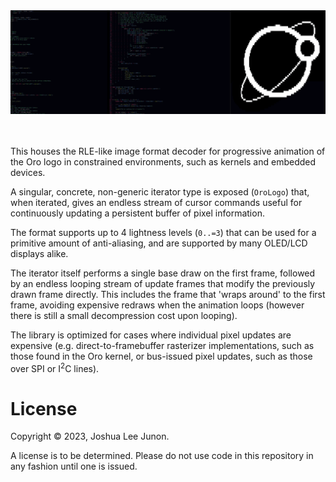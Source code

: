 <center>
<img src="screenshot.gif" alt="An animated screenshot of the Oro logo displayed in the command line" />
</center>
<br />
<br />

This houses the RLE-like image format decoder for progressive animation of the Oro logo
in constrained environments, such as kernels and embedded devices.

A singular, concrete, non-generic iterator type is exposed (`OroLogo`) that, when iterated,
gives an endless stream of cursor commands useful for continuously updating a persistent buffer
of pixel information.

The format supports up to 4 lightness levels (`0..=3`) that can be used for
a primitive amount of anti-aliasing, and are supported by many OLED/LCD displays alike.

The iterator itself performs a single base draw on the first frame, followed by an endless looping
stream of update frames that modify the previously drawn frame directly. This includes the frame
that 'wraps around' to the first frame, avoiding expensive redraws when the animation loops (however
there is still a small decompression cost upon looping).

The library is optimized for cases where individual pixel updates are expensive (e.g. direct-to-framebuffer
rasterizer implementations, such as those found in the Oro kernel, or bus-issued pixel updates, such as those
over SPI or I<sup>2</sup>C lines).

# License
Copyright &copy; 2023, Joshua Lee Junon.

A license is to be determined. Please do not use code in this repository in any fashion until one is issued.
